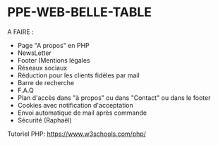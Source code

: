 # PPE-WEB-BELLE-TABLE

A FAIRE :

- Page "A propos" en PHP
- NewsLetter
- Footer (Mentions légales 
- Réseaux sociaux
- Réduction pour les clients fidèles par mail
- Barre de recherche
- F.A.Q
- Plan d'accès dans "à propos" ou dans "Contact" ou dans le footer
- Cookies avec notification d'acceptation
- Envoi automatique de mail après commande
- Sécurité (Raphaël)



Tutoriel PHP:
https://www.w3schools.com/php/
